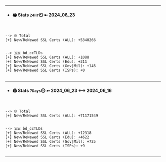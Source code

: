 

---
- #### 🖨️ **Stats** `24Hr`⏲️ ➼ 2024_06_23
```console


--> 🌐 Total
[+] New/ReNewed SSL Certs (ALL): +5340266


--> 🇧🇩 bd_ccTLDs
[+] New/ReNewed SSL Certs (ALL): +1088
[+] New/ReNewed SSL Certs (Edu): +311
[+] New/ReNewed SSL Certs (Gov|Mil): +146
[+] New/ReNewed SSL Certs (ISPs): +0


```

---
- #### 🖨️ **Stats** `7Days`⏲️ ➼ 2024_06_23 <--> 2024_06_16
```console


--> 🌐 Total
[+] New/ReNewed SSL Certs (ALL): +71171549


--> 🇧🇩 bd_ccTLDs
[+] New/ReNewed SSL Certs (ALL): +12318
[+] New/ReNewed SSL Certs (Edu): +4622
[+] New/ReNewed SSL Certs (Gov|Mil): +725
[+] New/ReNewed SSL Certs (ISPs): +9


```

---


